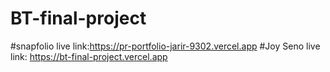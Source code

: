 # BT-final-project

#snapfolio live link:https://pr-portfolio-jarir-9302.vercel.app
#Joy Seno live link: https://bt-final-project.vercel.app
